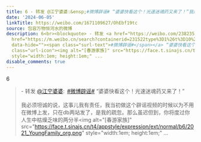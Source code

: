 ```yaml
---
title: 6 - 转发 @江宁婆婆:&ensp;#微博辟谣# “婆婆快看这个！光速迷魂药又来了！”我必须坦诚的说，这事儿我有责任，我当初做这个辟谣视频的时候以为不用在微博上发，...
date: '2024-06-05'
linkTitle: https://weibo.com/1671109627/OhEbf19tc
source: 包容万物恒河水的微博
description: 6<br><blockquote> - 转发 <a href="https://weibo.com/2382356540" target="_blank">@江宁婆婆</a>: <a
  href="https://m.weibo.cn/search?containerid=231522type%3D1%26t%3D10%26q%3D%23%E5%BE%AE%E5%8D%9A%E8%BE%9F%E8%B0%A3%23&amp;isnewpage=1"
  data-hide=""><span class="surl-text">#微博辟谣#</span></a> “婆婆快看这个！光速迷魂药又来了！”<br><br>我必须坦诚的说，这事儿我有责任，我当初做这个辟谣视频的时候以为不用在微博上发，只在db两站发了，是我的疏忽。那么虽迟但到，你将度过你人生中枯燥乏味的两分半<span
  class="url-icon"><img alt="[春游家族]" src="https://face.t.sinajs.cn/t4/appstyle/expression/ext/normal/b6/2021_YoungFamily_org.png"
  style="width:1em; height:1em;" ...
disable_comments: true
---
```

6<br><blockquote> - 转发 <a href="https://weibo.com/2382356540" target="_blank">@江宁婆婆</a>: <a href="https://m.weibo.cn/search?containerid=231522type%3D1%26t%3D10%26q%3D%23%E5%BE%AE%E5%8D%9A%E8%BE%9F%E8%B0%A3%23&amp;isnewpage=1" data-hide=""><span class="surl-text">#微博辟谣#</span></a> “婆婆快看这个！光速迷魂药又来了！”<br><br>我必须坦诚的说，这事儿我有责任，我当初做这个辟谣视频的时候以为不用在微博上发，只在db两站发了，是我的疏忽。那么虽迟但到，你将度过你人生中枯燥乏味的两分半<span class="url-icon"><img alt="[春游家族]" src="https://face.t.sinajs.cn/t4/appstyle/expression/ext/normal/b6/2021_YoungFamily_org.png" style="width:1em; height:1em;" ...